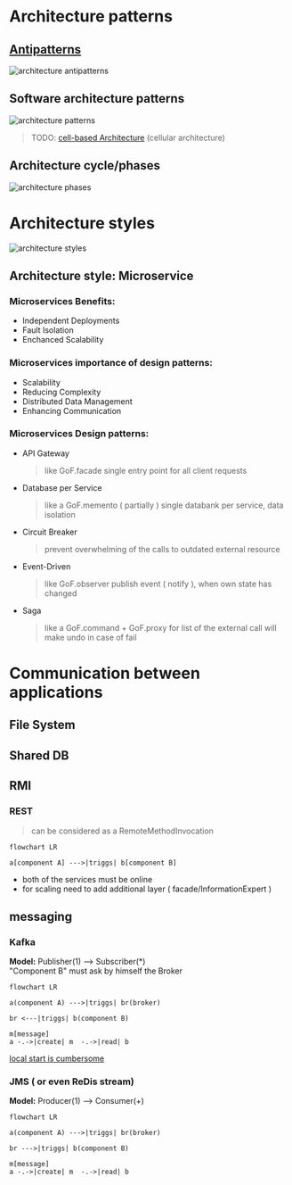 # Architecture patterns
## [Antipatterns](https://sourcemaking.com/antipatterns/software-architecture-antipatterns)
![architecture antipatterns](https://i.postimg.cc/Kz3gQFy8/architecture-antipatterns.png)

## Software architecture patterns
![architecture patterns](https://i.postimg.cc/Gm8T42L4/architecture-patterns.png)
> TODO: [cell-based Architecture](https://github.com/wso2/reference-architecture/blob/master/reference-architecture-cell-based.md) (cellular architecture)

## Architecture cycle/phases
![architecture phases](https://i.postimg.cc/brdDyd37/architecture-phases.png)

# Architecture styles
![architecture styles](https://i.postimg.cc/5yD8PZcn/architecture-types.png)
## Architecture style: Microservice
### Microservices Benefits:
* Independent Deployments
* Fault Isolation
* Enchanced Scalability
### Microservices importance of design patterns:
* Scalability
* Reducing Complexity
* Distributed Data Management
* Enhancing Communication
### Microservices Design patterns:
* API Gateway
  > like GoF.facade
  > single entry point for all client requests
* Database per Service
  > like a GoF.memento ( partially )
  > single databank per service, data isolation
* Circuit Breaker
  > prevent overwhelming of the calls to outdated external resource
* Event-Driven
  > like GoF.observer
  > publish event ( notify ), when own state has changed
* Saga
  > like a GoF.command + GoF.proxy
  > for list of the external call will make undo in case of fail


# Communication between applications
## File System 

## Shared DB

## RMI

### REST 
> can be considered as a RemoteMethodInvocation
```mermaid
flowchart LR

a[component A] --->|triggs| b[component B]
```
* both of the services must be online
* for scaling need to add additional layer ( facade/InformationExpert )

## messaging
### Kafka
**Model:** Publisher(1) --> Subscriber(*)  
"Component B" must ask by himself the Broker
```mermaid
flowchart LR

a(component A) --->|triggs| br(broker)

br <---|triggs| b(component B) 

m[message]
a -.->|create| m  -.->|read| b
```

[local start is cumbersome](https://github.com/cherkavi/docker-images/tree/master/kafka/)


### JMS ( or even ReDis stream)
**Model:** Producer(1) --> Consumer(+)
```mermaid
flowchart LR

a(component A) --->|triggs| br(broker)

br --->|triggs| b(component B) 

m[message]
a -.->|create| m  -.->|read| b
```
